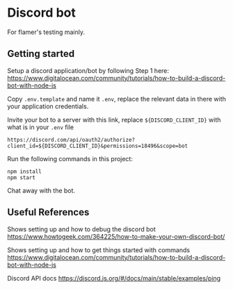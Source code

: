 # Discord bot

For flamer's testing mainly.

## Getting started

Setup a discord application/bot by following Step 1 here:
https://www.digitalocean.com/community/tutorials/how-to-build-a-discord-bot-with-node-js

Copy `.env.template` and name it `.env`, replace the relevant data in there with your application credentials.

Invite your bot to a server with this link, replace `${DISCORD_CLIENT_ID}` with what is in your `.env` file

```
https://discord.com/api/oauth2/authorize?client_id=${DISCORD_CLIENT_ID}&permissions=18496&scope=bot
```

Run the following commands in this project:

```
npm install
npm start
```

Chat away with the bot.


## Useful References

Shows setting up and how to debug the discord bot
https://www.howtogeek.com/364225/how-to-make-your-own-discord-bot/

Shows setting up and how to get things started with commands
https://www.digitalocean.com/community/tutorials/how-to-build-a-discord-bot-with-node-js

Discord API docs
https://discord.js.org/#/docs/main/stable/examples/ping
